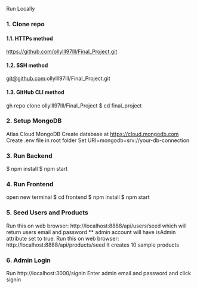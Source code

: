 Run Locally
### 1. Clone repo
#### 1.1. HTTPs method
https://github.com/ollylll97lll/Final_Project.git
#### 1.2. SSH method
git@github.com:ollylll97lll/Final_Project.git
#### 1.3. GitHub CLI method
gh repo clone ollylll97lll/Final_Project
$ cd final_project
### 2. Setup MongoDB
Atlas Cloud MongoDB
Create database at https://cloud.mongodb.com
Create .env file in root folder
Set URI=mongodb+srv://your-db-connection
### 3. Run Backend
$ npm install
$ npm start
### 4. Run Frontend
open new terminal
$ cd frontend
$ npm install
$ npm start
### 5. Seed Users and Products
Run this on web browser: http://localhost:8888/api/users/seed
which will return users email and password
** admin account will have isAdmin attribute set to true.
Run this on web browser: http://localhost:8888/api/products/seed
It creates 10 sample products
### 6. Admin Login
Run http://localhost:3000/signin
Enter admin email and password and click signin
